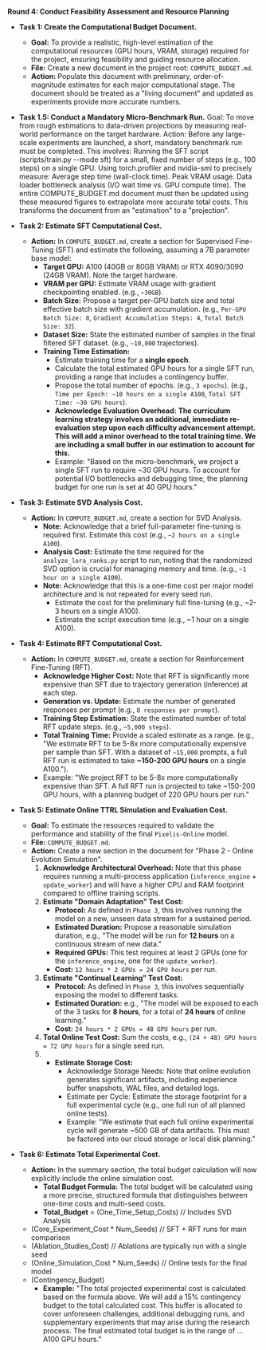 **Round 4: Conduct Feasibility Assessment and Resource Planning**

*   **Task 1: Create the Computational Budget Document.**
    *   **Goal:** To provide a realistic, high-level estimation of the computational resources (GPU hours, VRAM, storage) required for the project, ensuring feasibility and guiding resource allocation.
    *   **File:** Create a new document in the project root: `COMPUTE_BUDGET.md`.
    *   **Action:** Populate this document with preliminary, order-of-magnitude estimates for each major computational stage. The document should be treated as a "living document" and updated as experiments provide more accurate numbers.

*   **Task 1.5: Conduct a Mandatory Micro-Benchmark Run.**
Goal: To move from rough estimations to data-driven projections by measuring real-world performance on the target hardware.
Action: Before any large-scale experiments are launched, a short, mandatory benchmark run must be completed. This involves:
Running the SFT script (scripts/train.py --mode sft) for a small, fixed number of steps (e.g., 100 steps) on a single GPU.
Using torch.profiler and nvidia-smi to precisely measure:
Average step time (wall-clock time).
Peak VRAM usage.
Data loader bottleneck analysis (I/O wait time vs. GPU compute time).
The entire COMPUTE_BUDGET.md document must then be updated using these measured figures to extrapolate more accurate total costs. This transforms the document from an "estimation" to a "projection".

*   **Task 2: Estimate SFT Computational Cost.**
    *   **Action:** In `COMPUTE_BUDGET.md`, create a section for Supervised Fine-Tuning (SFT) and estimate the following, assuming a 7B parameter base model:
        *   **Target GPU:** A100 (40GB or 80GB VRAM) or RTX 4090/3090 (24GB VRAM). Note the target hardware.
        *   **VRAM per GPU:** Estimate VRAM usage with gradient checkpointing enabled. (e.g., `~30GB`).
        *   **Batch Size:** Propose a target per-GPU batch size and total effective batch size with gradient accumulation. (e.g., `Per-GPU Batch Size: 8`, `Gradient Accumulation Steps: 4`, `Total Batch Size: 32`).
        *   **Dataset Size:** State the estimated number of samples in the final filtered SFT dataset. (e.g., `~10,000` trajectories).
        *   **Training Time Estimation:**
            *   Estimate training time for a **single epoch**.
            *   Calculate the total estimated GPU hours for a single SFT run, providing a range that includes a contingency buffer.
            *   Propose the total number of epochs. (e.g., `3 epochs`). (e.g., `Time per Epoch: ~10 hours on a single A100`, `Total SFT Time: ~30 GPU hours`).
    		*   **Acknowledge Evaluation Overhead:** **The curriculum learning strategy involves an additional, immediate re-evaluation step upon each difficulty advancement attempt. This will add a minor overhead to the total training time. We are including a small buffer in our estimation to account for this.**
            *   Example: "Based on the micro-benchmark, we project a single SFT run to require ~30 GPU hours. To account for potential I/O bottlenecks and debugging time, the planning budget for one run is set at 40 GPU hours."

*   **Task 3: Estimate SVD Analysis Cost.**
    *   **Action:** In `COMPUTE_BUDGET.md`, create a section for SVD Analysis.
        *   **Note:** Acknowledge that a brief full-parameter fine-tuning is required first. Estimate this cost (e.g., `~2 hours on a single A100`).
        *   **Analysis Cost:** Estimate the time required for the `analyze_lora_ranks.py` script to run, noting that the randomized SVD option is crucial for managing memory and time. (e.g., `~1 hour on a single A100`).
        *   **Note:** Acknowledge that this is a one-time cost per major model architecture and is not repeated for every seed run.
        	*   Estimate the cost for the preliminary full fine-tuning (e.g., ~2-3 hours on a single A100).
        	*   Estimate the script execution time (e.g., ~1 hour on a single A100).

*   **Task 4: Estimate RFT Computational Cost.**
    *   **Action:** In `COMPUTE_BUDGET.md`, create a section for Reinforcement Fine-Tuning (RFT).
        *   **Acknowledge Higher Cost:** Note that RFT is significantly more expensive than SFT due to trajectory generation (inference) at each step.
        *   **Generation vs. Update:** Estimate the number of generated responses per prompt (e.g., `8 responses per prompt`).
        *   **Training Step Estimation:** State the estimated number of total RFT update steps. (e.g., `~5,000 steps`).
        *   **Total Training Time:** Provide a scaled estimate as a range. (e.g., "We estimate RFT to be 5-8x more computationally expensive per sample than SFT. With a dataset of `~15,000` prompts, a full RFT run is estimated to take **~150-200 GPU hours** on a single A100.").
        *   Example: "We project RFT to be 5-8x more computationally expensive than SFT. A full RFT run is projected to take ~150-200 GPU hours, with a planning budget of 220 GPU hours per run."


*   **Task 5: Estimate Online TTRL Simulation and Evaluation Cost.**
    *   **Goal:** To estimate the resources required to validate the performance and stability of the final `Pixelis-Online` model.
    *   **File:** `COMPUTE_BUDGET.md`.
    *   **Action:** Create a new section in the document for "Phase 2 - Online Evolution Simulation".
        1.  **Acknowledge Architectural Overhead:** Note that this phase requires running a multi-process application (`inference_engine` + `update_worker`) and will have a higher CPU and RAM footprint compared to offline training scripts.
        2.  **Estimate "Domain Adaptation" Test Cost:**
            *   **Protocol:** As defined in `Phase 3`, this involves running the model on a new, unseen data stream for a sustained period.
            *   **Estimated Duration:** Propose a reasonable simulation duration, e.g., "The model will be run for **12 hours** on a continuous stream of new data."
            *   **Required GPUs:** This test requires at least 2 GPUs (one for the `inference_engine`, one for the `update_worker`).
            *   **Cost:** `12 hours * 2 GPUs = 24 GPU hours` per run.
        3.  **Estimate "Continual Learning" Test Cost:**
            *   **Protocol:** As defined in `Phase 3`, this involves sequentially exposing the model to different tasks.
            *   **Estimated Duration:** e.g., "The model will be exposed to each of the 3 tasks for **8 hours**, for a total of **24 hours** of online learning."
            *   **Cost:** `24 hours * 2 GPUs = 48 GPU hours` per run.
        4.  **Total Online Test Cost:** Sum the costs, e.g., `(24 + 48) GPU hours = 72 GPU hours` for a single seed run.
        5.  * 	**Estimate Storage Cost:**
            	* Acknowledge Storage Needs: Note that online evolution generates significant artifacts, including experience buffer snapshots, WAL files, and detailed logs.
                * Estimate per Cycle: Estimate the storage footprint for a full experimental cycle (e.g., one full run of all planned online tests).
                * Example: "We estimate that each full online experimental cycle will generate ~500 GB of data artifacts. This must be factored into our cloud storage or local disk planning."

*   **Task 6: Estimate Total Experimental Cost.**
    *   **Action:** In the summary section, the total budget calculation will now explicitly include the online simulation cost.
        *   **Total Budget Formula:** The total budget will be calculated using a more precise, structured formula that distinguishes between one-time costs and multi-seed costs.
        *   **Total_Budget** =
    (One_Time_Setup_Costs)  // Includes SVD Analysis
    + (Core_Experiment_Cost * Num_Seeds) // SFT + RFT runs for main comparison
    + (Ablation_Studies_Cost) // Ablations are typically run with a single seed
    + (Online_Simulation_Cost * Num_Seeds) // Online tests for the final model
    + (Contingency_Budget)
        *   **Example:** "The total projected experimental cost is calculated based on the formula above. We will add a 15% contingency budget to the total calculated cost. This buffer is allocated to cover unforeseen challenges, additional debugging runs, and supplementary experiments that may arise during the research process. The final estimated total budget is in the range of ... A100 GPU hours."